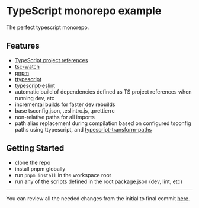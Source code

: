 # TypeScript monorepo example

The perfect typescript monorepo.

## Features

- [TypeScript project references](https://www.typescriptlang.org/docs/handbook/project-references.html)
- [tsc-watch](https://github.com/gilamran/tsc-watch)
- [pnpm](https://pnpm.js.org/)
- [ttypescript](https://github.com/cevek/ttypescript)
- [typescript-eslint](https://github.com/typescript-eslint/typescript-eslint)
- automatic build of dependencies defined as TS project references when running dev, etc
- incremental builds for faster dev rebuilds
- base tsconfig.json, .eslintrc.js, .prettierrc
- non-relative paths for all imports
- path alias replacement during compilation based on configured tsconfig paths using ttypescript, and [typescript-transform-paths](https://github.com/LeDDGroup/typescript-transform-paths)

## Getting Started

- clone the repo
- install pnpm globally
- run `pnpm install` in the workspace root
- run any of the scripts defined in the root package.json (dev, lint, etc)

---

You can review all the needed changes from the initial to final commit [here](https://github.com/rhyek/typescript-monorepo-example/compare/d5a703c9304376297fa39418e20255e8dd60cc90..25d56dbaf080e6e03d8fa69d64128462894d8179).
